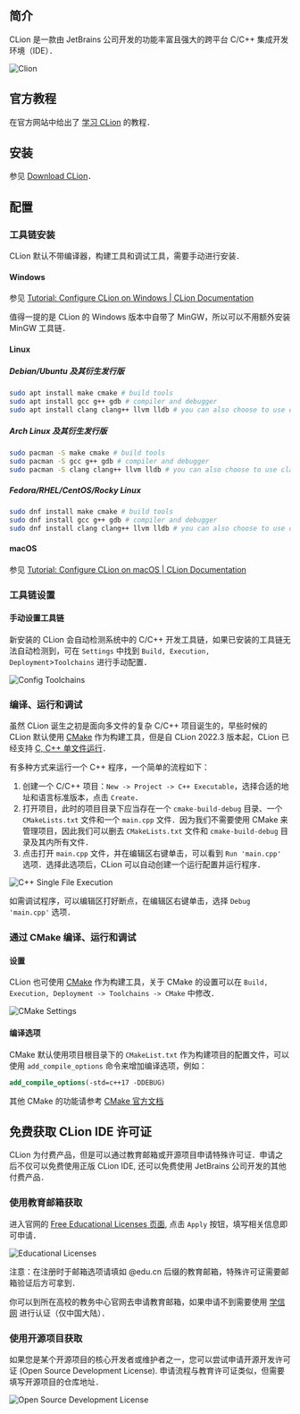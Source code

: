 ## 简介

CLion 是一款由 JetBrains 公司开发的功能丰富且强大的跨平台 C/C++ 集成开发环境（IDE）．

![Clion](./images/clion.png)

## 官方教程

在官方网站中给出了 [学习 CLion](https://www.jetbrains.com/clion/learn/) 的教程．

## 安装

参见 [Download CLion](https://www.jetbrains.com/clion/download/)．

## 配置

### 工具链安装

CLion 默认不带编译器，构建工具和调试工具，需要手动进行安装．

#### Windows

参见 [Tutorial: Configure CLion on Windows | CLion Documentation](https://www.jetbrains.com/help/clion/quick-tutorial-on-configuring-clion-on-windows.html)

值得一提的是 CLion 的 Windows 版本中自带了 MinGW，所以可以不用额外安装 MinGW 工具链．

#### Linux

##### Debian/Ubuntu 及其衍生发行版

```bash
sudo apt install make cmake # build tools
sudo apt install gcc g++ gdb # compiler and debugger
sudo apt install clang clang++ llvm lldb # you can also choose to use clang toolchain
```

##### Arch Linux 及其衍生发行版

```bash
sudo pacman -S make cmake # build tools
sudo pacman -S gcc g++ gdb # compiler and debugger
sudo pacman -S clang clang++ llvm lldb # you can also choose to use clang toolchain
```

##### Fedora/RHEL/CentOS/Rocky Linux

```bash
sudo dnf install make cmake # build tools
sudo dnf install gcc g++ gdb # compiler and debugger
sudo dnf install clang clang++ llvm lldb # you can also choose to use clang toolchain
```

#### macOS

参见 [Tutorial: Configure CLion on macOS | CLion Documentation](https://www.jetbrains.com/help/clion/quick-tutorial-on-configuring-clion-on-macos.html)

### 工具链设置

#### 手动设置工具链

新安装的 CLion 会自动检测系统中的 C/C++ 开发工具链，如果已安装的工具链无法自动检测到，可在 `Settings` 中找到 `Build, Execution, Deployment`>`Toolchains` 进行手动配置．

![Config Toolchains](./images/clion-toolchain.png)

### 编译、运行和调试

虽然 CLion 诞生之初是面向多文件的复杂 C/C++ 项目诞生的，早些时候的 CLion 默认使用 [CMake](https://cmake.org/) 作为构建工具，但是自 CLion 2022.3 版本起，CLion 已经支持 [C, C++ 单文件运行](https://www.jetbrains.com/help/clion/run-single-file.html)．

有多种方式来运行一个 C++ 程序，一个简单的流程如下：

1.  创建一个 C/C++ 项目：`New -> Project -> C++ Executable`，选择合适的地址和语言标准版本，点击 `Create`．
2.  打开项目，此时的项目目录下应当存在一个 `cmake-build-debug` 目录、一个 `CMakeLists.txt` 文件和一个 `main.cpp` 文件．因为我们不需要使用 CMake 来管理项目，因此我们可以删去 `CMakeLists.txt` 文件和 `cmake-build-debug` 目录及其内所有文件．
3.  点击打开 `main.cpp` 文件，并在编辑区右键单击，可以看到 `Run 'main.cpp'` 选项．选择此选项后，CLion 可以自动创建一个运行配置并运行程序．

![C++ Single File Execution](./images/clion-single-file-execution.png)

如需调试程序，可以编辑区打好断点，在编辑区右键单击，选择 `Debug 'main.cpp'` 选项．

### 通过 CMake 编译、运行和调试

#### 设置

CLion 也可使用 [CMake](https://cmake.org/) 作为构建工具，关于 CMake 的设置可以在 `Build, Execution, Deployment -> Toolchains -> CMake` 中修改．

![CMake Settings](./images/clion-cmake.png)

#### 编译选项

CMake 默认使用项目根目录下的 `CMakeList.txt` 作为构建项目的配置文件，可以使用 `add_compile_options` 命令来增加编译选项，例如：

```cmake
add_compile_options(-std=c++17 -DDEBUG)
```

其他 CMake 的功能请参考 [CMake 官方文档](https://cmake.org/documentation/)

## 免费获取 CLion IDE 许可证

CLion 为付费产品，但是可以通过教育邮箱或开源项目申请特殊许可证．申请之后不仅可以免费使用正版 CLion IDE, 还可以免费使用 JetBrains 公司开发的其他付费产品．

### 使用教育邮箱获取

进入官网的 [Free Educational Licenses 页面](https://www.jetbrains.com/community/education/#students), 点击 `Apply` 按钮，填写相关信息即可申请．

![Educational Licenses](./images/clion-edu.png)

注意：在注册时于邮箱选项请填如 @edu.cn 后缀的教育邮箱，特殊许可证需要邮箱验证后方可拿到．

你可以到所在高校的教务中心官网去申请教育邮箱，如果申请不到需要使用 [学信网](https://www.chsi.com.cn) 进行认证（仅中国大陆）．

### 使用开源项目获取

如果您是某个开源项目的核心开发者或维护者之一，您可以尝试申请开源开发许可证 (Open Source Development License). 申请流程与教育许可证类似，但需要填写开源项目的仓库地址．

![Open Source Development License](./images/clion-oss.png)
